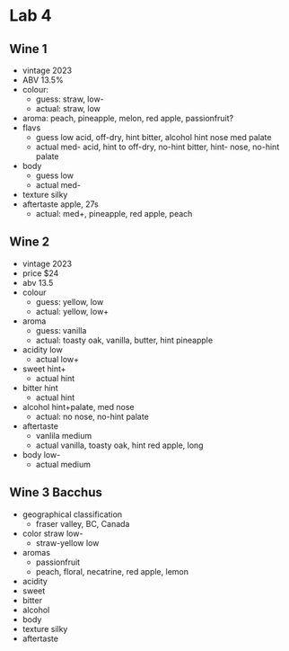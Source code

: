 # Lab 4
## Wine 1
- vintage 2023
- ABV 13.5%
- colour:
	- guess: straw, low-
	- actual: straw, low
- aroma: peach, pineapple, melon, red apple, passionfruit?
- flavs
	- guess low acid, off-dry, hint bitter, alcohol hint nose med palate
	- actual med- acid, hint to off-dry, no-hint bitter, hint- nose, no-hint palate
- body
	- guess low
	- actual med-
- texture silky
- aftertaste apple, 27s
	- actual: med+, pineapple, red apple, peach
## Wine 2
- vintage 2023
- price $24
- abv 13.5
- colour
	- guess: yellow, low
	- actual: yellow, low+
- aroma
	- guess: vanilla
	- actual: toasty oak, vanilla, butter, hint pineapple
- acidity low
	- actual low+
- sweet hint+
	- actual hint
- bitter hint
	- actual hint
- alcohol hint+palate, med nose
	- actual: no nose, no-hint palate
- aftertaste
	- vanlila medium
	- actual vanilla, toasty oak, hint red apple, long
- body low-
	- actual medium
## Wine 3 Bacchus
- geographical classification
	- fraser valley, BC, Canada
- color straw low-
	- straw-yellow low
- aromas
	- passionfruit
	- peach, floral, necatrine, red apple, lemon
- acidity
- sweet
- bitter
- alcohol
- body
- texture silky
- aftertaste